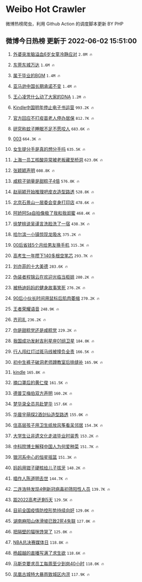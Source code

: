 # Weibo Hot Crawler 



微博热榜爬虫，利用 Github Action 的调度脚本更新 BY PHP 


## 微博今日热榜 更新于 2022-06-02 15:51:00 
1. [外婆突发脑溢血6岁女童冷静应对](https://s.weibo.com/weibo?q=%23%E5%A4%96%E5%A9%86%E7%AA%81%E5%8F%91%E8%84%91%E6%BA%A2%E8%A1%806%E5%B2%81%E5%A5%B3%E7%AB%A5%E5%86%B7%E9%9D%99%E5%BA%94%E5%AF%B9%23&Refer=top) `2.0M 🔥` 

1. [东莞东城万达](https://s.weibo.com/weibo?q=%E4%B8%9C%E8%8E%9E%E4%B8%9C%E5%9F%8E%E4%B8%87%E8%BE%BE&Refer=top) `1.6M 🔥` 

1. [属于毕业的BGM](https://s.weibo.com/weibo?q=%23%E5%B1%9E%E4%BA%8E%E6%AF%95%E4%B8%9A%E7%9A%84BGM%23&Refer=top) `1.4M 🔥` 

1. [亚马逊中国长期承诺不变](https://s.weibo.com/weibo?q=%23%E4%BA%9A%E9%A9%AC%E9%80%8A%E4%B8%AD%E5%9B%BD%E9%95%BF%E6%9C%9F%E6%89%BF%E8%AF%BA%E4%B8%8D%E5%8F%98%23&Refer=top) `1.4M 🔥` 

1. [王心凌凭什么动了大家的DNA](https://s.weibo.com/weibo?q=%23%E7%8E%8B%E5%BF%83%E5%87%8C%E5%87%AD%E4%BB%80%E4%B9%88%E5%8A%A8%E4%BA%86%E5%A4%A7%E5%AE%B6%E7%9A%84DNA%23&Refer=top) `1.2M 🔥` 

1. [Kindle中国明年停止电子书运营](https://s.weibo.com/weibo?q=%23Kindle%E4%B8%AD%E5%9B%BD%E6%98%8E%E5%B9%B4%E5%81%9C%E6%AD%A2%E7%94%B5%E5%AD%90%E4%B9%A6%E8%BF%90%E8%90%A5%23&Refer=top) `993.2K 🔥` 

1. [官方回应不打疫苗老人停办居保](https://s.weibo.com/weibo?q=%23%E5%AE%98%E6%96%B9%E5%9B%9E%E5%BA%94%E4%B8%8D%E6%89%93%E7%96%AB%E8%8B%97%E8%80%81%E4%BA%BA%E5%81%9C%E5%8A%9E%E5%B1%85%E4%BF%9D%23&Refer=top) `812.7K 🔥` 

1. [研究称蚊子睡眠不足不愿咬人](https://s.weibo.com/weibo?q=%23%E7%A0%94%E7%A9%B6%E7%A7%B0%E8%9A%8A%E5%AD%90%E7%9D%A1%E7%9C%A0%E4%B8%8D%E8%B6%B3%E4%B8%8D%E6%84%BF%E5%92%AC%E4%BA%BA%23&Refer=top) `683.6K 🔥` 

1. [003](https://s.weibo.com/weibo?q=%23003%23&Refer=top) `664.3K 🔥` 

1. [女生提分手是真的想分手吗](https://s.weibo.com/weibo?q=%23%E5%A5%B3%E7%94%9F%E6%8F%90%E5%88%86%E6%89%8B%E6%98%AF%E7%9C%9F%E7%9A%84%E6%83%B3%E5%88%86%E6%89%8B%E5%90%97%23&Refer=top) `635.5K 🔥` 

1. [上海一员工核酸异常被老板藏至桥洞](https://s.weibo.com/weibo?q=%23%E4%B8%8A%E6%B5%B7%E4%B8%80%E5%91%98%E5%B7%A5%E6%A0%B8%E9%85%B8%E5%BC%82%E5%B8%B8%E8%A2%AB%E8%80%81%E6%9D%BF%E8%97%8F%E8%87%B3%E6%A1%A5%E6%B4%9E%23&Refer=top) `623.0K 🔥` 

1. [张颖颖声明](https://s.weibo.com/weibo?q=%23%E5%BC%A0%E9%A2%96%E9%A2%96%E5%A3%B0%E6%98%8E%23&Refer=top) `608.8K 🔥` 

1. [咸粽子销量是甜粽子4倍](https://s.weibo.com/weibo?q=%23%E5%92%B8%E7%B2%BD%E5%AD%90%E9%94%80%E9%87%8F%E6%98%AF%E7%94%9C%E7%B2%BD%E5%AD%904%E5%80%8D%23&Refer=top) `576.0K 🔥` 

1. [赵丽颖开始推理吧皮衣造型路透](https://s.weibo.com/weibo?q=%23%E8%B5%B5%E4%B8%BD%E9%A2%96%E5%BC%80%E5%A7%8B%E6%8E%A8%E7%90%86%E5%90%A7%E7%9A%AE%E8%A1%A3%E9%80%A0%E5%9E%8B%E8%B7%AF%E9%80%8F%23&Refer=top) `528.8K 🔥` 

1. [北京石景山一居委会变身打印店](https://s.weibo.com/weibo?q=%23%E5%8C%97%E4%BA%AC%E7%9F%B3%E6%99%AF%E5%B1%B1%E4%B8%80%E5%B1%85%E5%A7%94%E4%BC%9A%E5%8F%98%E8%BA%AB%E6%89%93%E5%8D%B0%E5%BA%97%23&Refer=top) `478.6K 🔥` 

1. [阿娇阿Sa自拍像极了我和我闺蜜](https://s.weibo.com/weibo?q=%23%E9%98%BF%E5%A8%87%E9%98%BFSa%E8%87%AA%E6%8B%8D%E5%83%8F%E6%9E%81%E4%BA%86%E6%88%91%E5%92%8C%E6%88%91%E9%97%BA%E8%9C%9C%23&Refer=top) `468.4K 🔥` 

1. [徐梦桃说吴谨言洗脸洗了一宿](https://s.weibo.com/weibo?q=%23%E5%BE%90%E6%A2%A6%E6%A1%83%E8%AF%B4%E5%90%B4%E8%B0%A8%E8%A8%80%E6%B4%97%E8%84%B8%E6%B4%97%E4%BA%86%E4%B8%80%E5%AE%BF%23&Refer=top) `438.3K 🔥` 

1. [哈尔滨一小镇惊现龙吸水](https://s.weibo.com/weibo?q=%23%E5%93%88%E5%B0%94%E6%BB%A8%E4%B8%80%E5%B0%8F%E9%95%87%E6%83%8A%E7%8E%B0%E9%BE%99%E5%90%B8%E6%B0%B4%23&Refer=top) `375.2K 🔥` 

1. [00后省钱5个月给男友换手机](https://s.weibo.com/weibo?q=%2300%E5%90%8E%E7%9C%81%E9%92%B15%E4%B8%AA%E6%9C%88%E7%BB%99%E7%94%B7%E5%8F%8B%E6%8D%A2%E6%89%8B%E6%9C%BA%23&Refer=top) `315.3K 🔥` 

1. [高考生一年攒下140多根空笔芯](https://s.weibo.com/weibo?q=%23%E9%AB%98%E8%80%83%E7%94%9F%E4%B8%80%E5%B9%B4%E6%94%92%E4%B8%8B140%E5%A4%9A%E6%A0%B9%E7%A9%BA%E7%AC%94%E8%8A%AF%23&Refer=top) `293.7K 🔥` 

1. [刘亦菲的十大美德](https://s.weibo.com/weibo?q=%23%E5%88%98%E4%BA%A6%E8%8F%B2%E7%9A%84%E5%8D%81%E5%A4%A7%E7%BE%8E%E5%BE%B7%23&Refer=top) `283.6K 🔥` 

1. [伪装者程锦云在欢迎光临当柜姐](https://s.weibo.com/weibo?q=%23%E4%BC%AA%E8%A3%85%E8%80%85%E7%A8%8B%E9%94%A6%E4%BA%91%E5%9C%A8%E6%AC%A2%E8%BF%8E%E5%85%89%E4%B8%B4%E5%BD%93%E6%9F%9C%E5%A7%90%23&Refer=top) `280.2K 🔥` 

1. [被杨迪妈妈的健身故事笑死](https://s.weibo.com/weibo?q=%23%E8%A2%AB%E6%9D%A8%E8%BF%AA%E5%A6%88%E5%A6%88%E7%9A%84%E5%81%A5%E8%BA%AB%E6%95%85%E4%BA%8B%E7%AC%91%E6%AD%BB%23&Refer=top) `276.2K 🔥` 

1. [90后小伙长时间用鼠标后肌肉萎缩](https://s.weibo.com/weibo?q=%2390%E5%90%8E%E5%B0%8F%E4%BC%99%E9%95%BF%E6%97%B6%E9%97%B4%E7%94%A8%E9%BC%A0%E6%A0%87%E5%90%8E%E8%82%8C%E8%82%89%E8%90%8E%E7%BC%A9%23&Refer=top) `270.2K 🔥` 

1. [王者荣耀语音](https://s.weibo.com/weibo?q=%23%E7%8E%8B%E8%80%85%E8%8D%A3%E8%80%80%E8%AF%AD%E9%9F%B3%23&Refer=top) `248.9K 🔥` 

1. [齐司礼](https://s.weibo.com/weibo?q=%E9%BD%90%E5%8F%B8%E7%A4%BC&Refer=top) `236.2K 🔥` 

1. [你是甜粽党还是咸粽党](https://s.weibo.com/weibo?q=%23%E4%BD%A0%E6%98%AF%E7%94%9C%E7%B2%BD%E5%85%9A%E8%BF%98%E6%98%AF%E5%92%B8%E7%B2%BD%E5%85%9A%23&Refer=top) `229.2K 🔥` 

1. [我国成功发射吉利星座01组卫星](https://s.weibo.com/weibo?q=%23%E6%88%91%E5%9B%BD%E6%88%90%E5%8A%9F%E5%8F%91%E5%B0%84%E5%90%89%E5%88%A9%E6%98%9F%E5%BA%A701%E7%BB%84%E5%8D%AB%E6%98%9F%23&Refer=top) `184.0K 🔥` 

1. [行人闯红灯过斑马线被撞负全责](https://s.weibo.com/weibo?q=%23%E8%A1%8C%E4%BA%BA%E9%97%AF%E7%BA%A2%E7%81%AF%E8%BF%87%E6%96%91%E9%A9%AC%E7%BA%BF%E8%A2%AB%E6%92%9E%E8%B4%9F%E5%85%A8%E8%B4%A3%23&Refer=top) `166.5K 🔥` 

1. [初中生裤子破洞老师蹲教室后排缝补](https://s.weibo.com/weibo?q=%23%E5%88%9D%E4%B8%AD%E7%94%9F%E8%A3%A4%E5%AD%90%E7%A0%B4%E6%B4%9E%E8%80%81%E5%B8%88%E8%B9%B2%E6%95%99%E5%AE%A4%E5%90%8E%E6%8E%92%E7%BC%9D%E8%A1%A5%23&Refer=top) `165.9K 🔥` 

1. [kindle](https://s.weibo.com/weibo?q=kindle&Refer=top) `165.8K 🔥` 

1. [摘口罩后的黄仁俊](https://s.weibo.com/weibo?q=%23%E6%91%98%E5%8F%A3%E7%BD%A9%E5%90%8E%E7%9A%84%E9%BB%84%E4%BB%81%E4%BF%8A%23&Refer=top) `161.5K 🔥` 

1. [德普艾梅伯双方声明](https://s.weibo.com/weibo?q=%23%E5%BE%B7%E6%99%AE%E8%89%BE%E6%A2%85%E4%BC%AF%E5%8F%8C%E6%96%B9%E5%A3%B0%E6%98%8E%23&Refer=top) `160.2K 🔥` 

1. [梦华录全员共赴梦华](https://s.weibo.com/weibo?q=%23%E6%A2%A6%E5%8D%8E%E5%BD%95%E5%85%A8%E5%91%98%E5%85%B1%E8%B5%B4%E6%A2%A6%E5%8D%8E%23&Refer=top) `157.6K 🔥` 

1. [华晨宇萌探2酒剑仙造型路透](https://s.weibo.com/weibo?q=%23%E5%8D%8E%E6%99%A8%E5%AE%87%E8%90%8C%E6%8E%A22%E9%85%92%E5%89%91%E4%BB%99%E9%80%A0%E5%9E%8B%E8%B7%AF%E9%80%8F%23&Refer=top) `155.0K 🔥` 

1. [住高层孩子用卫生纸放风筝看呆邻居](https://s.weibo.com/weibo?q=%23%E4%BD%8F%E9%AB%98%E5%B1%82%E5%AD%A9%E5%AD%90%E7%94%A8%E5%8D%AB%E7%94%9F%E7%BA%B8%E6%94%BE%E9%A3%8E%E7%AD%9D%E7%9C%8B%E5%91%86%E9%82%BB%E5%B1%85%23&Refer=top) `154.3K 🔥` 

1. [大学生让非遗文化走进毕业时装秀](https://s.weibo.com/weibo?q=%23%E5%A4%A7%E5%AD%A6%E7%94%9F%E8%AE%A9%E9%9D%9E%E9%81%97%E6%96%87%E5%8C%96%E8%B5%B0%E8%BF%9B%E6%AF%95%E4%B8%9A%E6%97%B6%E8%A3%85%E7%A7%80%23&Refer=top) `153.2K 🔥` 

1. [中科院博士解释中国人为何爱种菜](https://s.weibo.com/weibo?q=%23%E4%B8%AD%E7%A7%91%E9%99%A2%E5%8D%9A%E5%A3%AB%E8%A7%A3%E9%87%8A%E4%B8%AD%E5%9B%BD%E4%BA%BA%E4%B8%BA%E4%BD%95%E7%88%B1%E7%A7%8D%E8%8F%9C%23&Refer=top) `151.7K 🔥` 

1. [银河系中心的恒星摇篮](https://s.weibo.com/weibo?q=%23%E9%93%B6%E6%B2%B3%E7%B3%BB%E4%B8%AD%E5%BF%83%E7%9A%84%E6%81%92%E6%98%9F%E6%91%87%E7%AF%AE%23&Refer=top) `151.3K 🔥` 

1. [妈妈用钳子硬核给儿子拔牙](https://s.weibo.com/weibo?q=%23%E5%A6%88%E5%A6%88%E7%94%A8%E9%92%B3%E5%AD%90%E7%A1%AC%E6%A0%B8%E7%BB%99%E5%84%BF%E5%AD%90%E6%8B%94%E7%89%99%23&Refer=top) `148.2K 🔥` 

1. [唱作人陈道明去世](https://s.weibo.com/weibo?q=%23%E5%94%B1%E4%BD%9C%E4%BA%BA%E9%99%88%E9%81%93%E6%98%8E%E5%8E%BB%E4%B8%96%23&Refer=top) `144.7K 🔥` 

1. [二连浩特发现4例新冠病毒初筛阳性人员](https://s.weibo.com/weibo?q=%23%E4%BA%8C%E8%BF%9E%E6%B5%A9%E7%89%B9%E5%8F%91%E7%8E%B04%E4%BE%8B%E6%96%B0%E5%86%A0%E7%97%85%E6%AF%92%E5%88%9D%E7%AD%9B%E9%98%B3%E6%80%A7%E4%BA%BA%E5%91%98%23&Refer=top) `139.7K 🔥` 

1. [距2022高考还剩5天](https://s.weibo.com/weibo?q=%23%E8%B7%9D2022%E9%AB%98%E8%80%83%E8%BF%98%E5%89%A95%E5%A4%A9%23&Refer=top) `129.5K 🔥` 

1. [目前全国疫情防控形势持续向好](https://s.weibo.com/weibo?q=%23%E7%9B%AE%E5%89%8D%E5%85%A8%E5%9B%BD%E7%96%AB%E6%83%85%E9%98%B2%E6%8E%A7%E5%BD%A2%E5%8A%BF%E6%8C%81%E7%BB%AD%E5%90%91%E5%A5%BD%23&Refer=top) `129.0K 🔥` 

1. [湖南麻阳山体滑坡已致2死4失联](https://s.weibo.com/weibo?q=%23%E6%B9%96%E5%8D%97%E9%BA%BB%E9%98%B3%E5%B1%B1%E4%BD%93%E6%BB%91%E5%9D%A1%E5%B7%B2%E8%87%B42%E6%AD%BB4%E5%A4%B1%E8%81%94%23&Refer=top) `127.0K 🔥` 

1. [把隔壁的猫咪馋哭了](https://s.weibo.com/weibo?q=%23%E6%8A%8A%E9%9A%94%E5%A3%81%E7%9A%84%E7%8C%AB%E5%92%AA%E9%A6%8B%E5%93%AD%E4%BA%86%23&Refer=top) `125.0K 🔥` 

1. [NBA总决赛媒体日](https://s.weibo.com/weibo?q=%23NBA%E6%80%BB%E5%86%B3%E8%B5%9B%E5%AA%92%E4%BD%93%E6%97%A5%23&Refer=top) `118.8K 🔥` 

1. [杨超越的直播写满了求生欲](https://s.weibo.com/weibo?q=%23%E6%9D%A8%E8%B6%85%E8%B6%8A%E7%9A%84%E7%9B%B4%E6%92%AD%E5%86%99%E6%BB%A1%E4%BA%86%E6%B1%82%E7%94%9F%E6%AC%B2%23&Refer=top) `118.6K 🔥` 

1. [马斯克要求员工每周至少到岗40小时](https://s.weibo.com/weibo?q=%23%E9%A9%AC%E6%96%AF%E5%85%8B%E8%A6%81%E6%B1%82%E5%91%98%E5%B7%A5%E6%AF%8F%E5%91%A8%E8%87%B3%E5%B0%91%E5%88%B0%E5%B2%9740%E5%B0%8F%E6%97%B6%23&Refer=top) `118.0K 🔥` 

1. [凤凰古城特大暴雨致城区内涝](https://s.weibo.com/weibo?q=%23%E5%87%A4%E5%87%B0%E5%8F%A4%E5%9F%8E%E7%89%B9%E5%A4%A7%E6%9A%B4%E9%9B%A8%E8%87%B4%E5%9F%8E%E5%8C%BA%E5%86%85%E6%B6%9D%23&Refer=top) `117.9K 🔥` 

